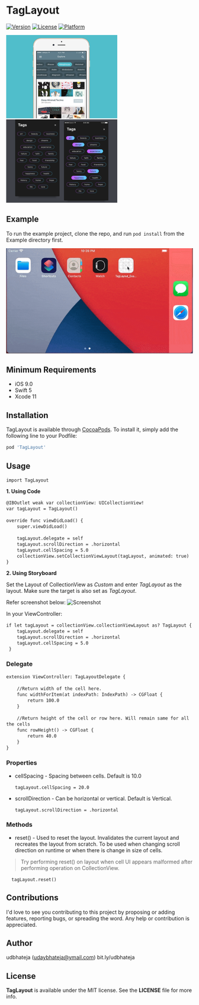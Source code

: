 # TagLayout

[![Version](https://img.shields.io/cocoapods/v/TagLayout.svg?style=flat)](https://cocoapods.org/pods/TagLayout) [![License](https://img.shields.io/cocoapods/l/TagLayout.svg?style=flat)](https://cocoapods.org/pods/TagLayout) [![Platform](https://img.shields.io/cocoapods/p/TagLayout.svg?style=flat)](https://cocoapods.org/pods/TagLayout)


<img src='https://github.com/udbhateja/TagLayout/raw/master/Screenshots/1.png' alt='TagLayout for iOS' width='300'>

<img src='https://github.com/udbhateja/TagLayout/raw/master/Screenshots/2.png' alt='TagLayout for iOS' width='300'>

## Example

To run the example project, clone the repo, and run `pod install` from the Example directory first.

![Example Project Gif](Screenshots/example.gif)

## Minimum Requirements
- iOS 9.0 
- Swift 5
- Xcode 11

## Installation

TagLayout is available through [CocoaPods](https://cocoapods.org). To install it, simply add the following line to your Podfile:

```ruby
pod 'TagLayout'
```

## Usage

    import TagLayout

**1. Using Code**

    @IBOutlet weak var collectionView: UICollectionView!
    var tagLayout = TagLayout()
    
    override func viewDidLoad() {
        super.viewDidLoad()
        
        tagLayout.delegate = self
        tagLayout.scrollDirection = .horizontal
        tagLayout.cellSpacing = 5.0
        collectionView.setCollectionViewLayout(tagLayout, animated: true)
    }

**2. Using Storyboard**

Set the Layout of CollectionView as *Custom* and enter *TagLayout* as the layout.
Make sure the target is also set as *TagLayout*.

Refer screenshot below:
![Screenshot](Screenshots/storyboard)


In your ViewController:

    if let tagLayout = collectionView.collectionViewLayout as? TagLayout {
        tagLayout.delegate = self
        tagLayout.scrollDirection = .horizontal
        tagLayout.cellSpacing = 5.0
     }

### Delegate

    extension ViewController: TagLayoutDelegate {
        
        //Return width of the cell here. 
        func widthForItem(at indexPath: IndexPath) -> CGFloat {
            return 100.0
        }
        
        //Return height of the cell or row here. Will remain same for all the cells
        func rowHeight() -> CGFloat {
            return 40.0
        }
    }


### Properties

 - cellSpacing - Spacing between cells. Default is 10.0

       tagLayout.cellSpacing = 20.0
       
- scrollDirection - Can be horizontal or vertical. Default is Vertical.
             
      tagLayout.scrollDirection = .horizontal


### Methods
- reset() - Used to reset the layout. Invalidates the current layout and recreates the layout from scratch. 
To be used when changing scroll direction on runtime or when there is change in size of cells.

> Try performing reset() on layout when cell UI appears malformed after performing operation on CollectionView.
       
      tagLayout.reset()

## Contributions
I'd love to see you contributing to this project by proposing or adding features, reporting bugs, or spreading the word. Any help or contribution is appreciated. 


## Author

udbhateja (udaybhateja@ymail.com)
bit.ly/udbhateja

## License

**TagLayout** is available under the MIT license. See the **LICENSE** file for more info.





